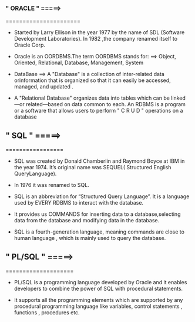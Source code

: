 ﻿


### " ORACLE "  =====>
======================

* Started by Larry Ellison in the year 1977 by the name of SDL (Software Development Laboratories). In 1982 ,the company renamed itself to Oracle Corp. 

* Oracle is an OORDBMS.The term OORDBMS stands for:
==> Object, Oriented, Relational, Database, Management, System


* DataBase ==> A "Database" is a collection of inter-related data orinformation that is organized so that it can easily be accessed, managed, and updated .

* A "Relational Database" organizes data into tables which can be linked—or related—based on data common to each. An RDBMS is a program or a software that allows users to perform " C R U D " operations on a database


## " SQL " =====>
=================

* SQL was created by Donald Chamberlin and Raymond Boyce at IBM in the year 1974. It’s original name was SEQUEL( Structured English QueryLanguage).

* In 1976 it was renamed to SQL.

* SQL is an abbreviation for “Structured Query Language”. It is a language used by EVERY RDBMS to interact with the database.

* It provides us COMMANDS for inserting data to a database,selecting data from the database and modifying data in the database.

* SQL is a fourth-generation language, meaning commands are close to human language , which is mainly used to query the database.  


## " PL/SQL " =====>
====================

* PL/SQL is a programming language developed by Oracle and it enables developers to combine the power of SQL with procedural statements.

* It supports all the programming elements which are supported by any procedural programming language like variables, control statements , functions , procedures etc. 